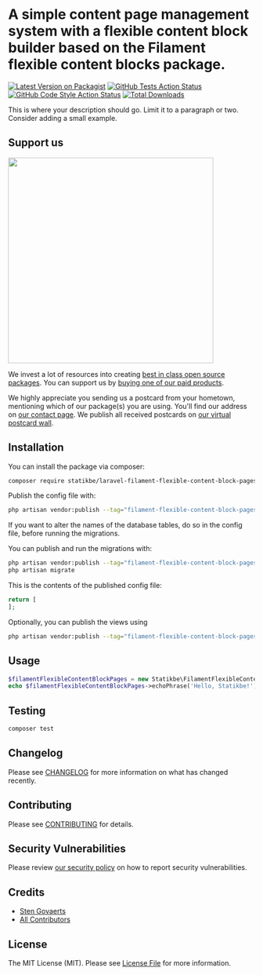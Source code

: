 # A simple content page management system with a flexible content block builder based on the Filament flexible content blocks package.

[![Latest Version on Packagist](https://img.shields.io/packagist/v/statikbe/laravel-filament-flexible-content-block-pages.svg?style=flat-square)](https://packagist.org/packages/statikbe/laravel-filament-flexible-content-block-pages)
[![GitHub Tests Action Status](https://img.shields.io/github/actions/workflow/status/statikbe/laravel-filament-flexible-content-block-pages/run-tests.yml?branch=main&label=tests&style=flat-square)](https://github.com/statikbe/laravel-filament-flexible-content-block-pages/actions?query=workflow%3Arun-tests+branch%3Amain)
[![GitHub Code Style Action Status](https://img.shields.io/github/actions/workflow/status/statikbe/laravel-filament-flexible-content-block-pages/fix-php-code-style-issues.yml?branch=main&label=code%20style&style=flat-square)](https://github.com/statikbe/laravel-filament-flexible-content-block-pages/actions?query=workflow%3A"Fix+PHP+code+style+issues"+branch%3Amain)
[![Total Downloads](https://img.shields.io/packagist/dt/statikbe/laravel-filament-flexible-content-block-pages.svg?style=flat-square)](https://packagist.org/packages/statikbe/laravel-filament-flexible-content-block-pages)

This is where your description should go. Limit it to a paragraph or two. Consider adding a small example.

## Support us

[<img src="https://github-ads.s3.eu-central-1.amazonaws.com/laravel-filament-flexible-content-block-pages.jpg?t=1" width="419px" />](https://spatie.be/github-ad-click/laravel-filament-flexible-content-block-pages)

We invest a lot of resources into creating [best in class open source packages](https://spatie.be/open-source). You can support us by [buying one of our paid products](https://spatie.be/open-source/support-us).

We highly appreciate you sending us a postcard from your hometown, mentioning which of our package(s) you are using. You'll find our address on [our contact page](https://spatie.be/about-us). We publish all received postcards on [our virtual postcard wall](https://spatie.be/open-source/postcards).

## Installation

You can install the package via composer:

```bash
composer require statikbe/laravel-filament-flexible-content-block-pages
```

Publish the config file with:

```bash
php artisan vendor:publish --tag="filament-flexible-content-block-pages-config"
```

If you want to alter the names of the database tables, do so in the config file, before running the migrations.

You can publish and run the migrations with:

```bash
php artisan vendor:publish --tag="filament-flexible-content-block-pages-migrations"
php artisan migrate
```

This is the contents of the published config file:

```php
return [
];
```

Optionally, you can publish the views using

```bash
php artisan vendor:publish --tag="filament-flexible-content-block-pages-views"
```

## Usage

```php
$filamentFlexibleContentBlockPages = new Statikbe\FilamentFlexibleContentBlockPages();
echo $filamentFlexibleContentBlockPages->echoPhrase('Hello, Statikbe!');
```

## Testing

```bash
composer test
```

## Changelog

Please see [CHANGELOG](CHANGELOG.md) for more information on what has changed recently.

## Contributing

Please see [CONTRIBUTING](CONTRIBUTING.md) for details.

## Security Vulnerabilities

Please review [our security policy](../../security/policy) on how to report security vulnerabilities.

## Credits

- [Sten Govaerts](https://github.com/sten)
- [All Contributors](../../contributors)

## License

The MIT License (MIT). Please see [License File](LICENSE.md) for more information.
